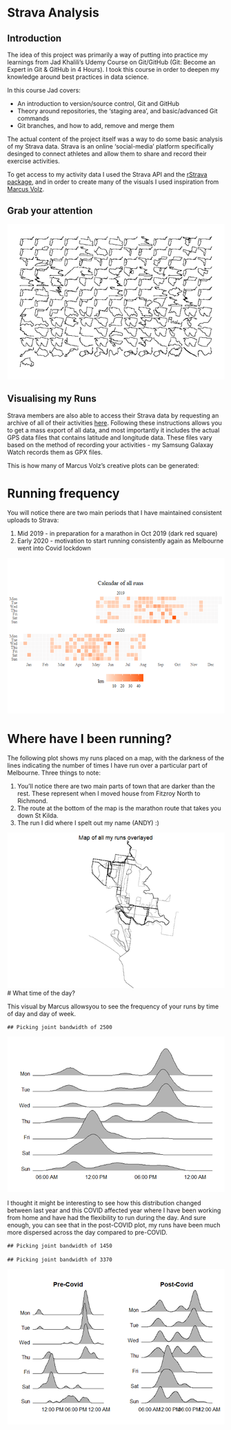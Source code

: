 Strava Analysis
================

## Introduction

The idea of this project was primarily a way of putting into practice my
learnings from Jad Khalili’s Udemy Course on Git/GitHub (Git: Become an
Expert in Git & GitHub in 4 Hours). I took this course in order to
deepen my knowledge around best practices in data science.

In this course Jad covers:

  - An introduction to version/source control, Git and GitHub
  - Theory around repositories, the ‘staging area’, and basic/advanced
    Git commands
  - Git branches, and how to add, remove and merge them

The actual content of the project itself was a way to do some basic
analysis of my Strava data. Strava is an online ‘social-media’ platform
specifically desinged to connect athletes and allow them to share and
record their exercise activities.

To get access to my activity data I used the Strava API and the [rStrava
package](https://github.com/fawda123/rStrava), and in order to create
many of the visuals I used inspiration from [Marcus
Volz](https://github.com/marcusvolz/strava).

## Grab your attention

![](READEME_files/figure-gfm/cars-1.png)<!-- -->

## Visualising my Runs

Strava members are also able to access their Strava data by requesting
an archive of all of their activities
[here](https://support.strava.com/hc/en-us/articles/216918437-Exporting-your-Data-and-Bulk-Export).
Following these instructions allows you to get a mass export of all
data, and most importantly it includes the actual GPS data files that
contains latitude and longitude data. These files vary based on the
method of recording your activities - my Samsung Galaxay Watch records
them as GPX files.

This is how many of Marcus Volz’s creative plots can be generated:

# Running frequency

You will notice there are two main periods that I have maintained
consistent uploads to Strava:

1.  Mid 2019 - in preparation for a marathon in Oct 2019 (dark red
    square)
2.  Early 2020 - motivation to start running consistently again as
    Melbourne went into Covid lockdown

![](READEME_files/figure-gfm/runs-1.png)<!-- -->

# Where have I been running?

The following plot shows my runs placed on a map, with the darkness of
the lines indicating the number of times I have run over a particular
part of Melbourne. Three things to note:

1.  You’ll notice there are two main parts of town that are darker than
    the rest. These represent when I moved house from Fitzroy North to
    Richmond.
2.  The route at the bottom of the map is the marathon route that takes
    you down St Kilda.
3.  The run I did where I spelt out my name (ANDY) :)

![](READEME_files/figure-gfm/map-1.png)<!-- --> \# What time of the day?

This visual by Marcus allowsyou to see the frequency of your runs by
time of day and day of week.

    ## Picking joint bandwidth of 2500

![](READEME_files/figure-gfm/time%20of%20day-1.png)<!-- -->

I thought it might be interesting to see how this distribution changed
between last year and this COVID affected year where I have been working
from home and have had the flexibility to run during the day. And sure
enough, you can see that in the post-COVID plot, my runs have been much
more dispersed across the day compared to pre-COVID.

    ## Picking joint bandwidth of 1450

    ## Picking joint bandwidth of 3370

![](READEME_files/figure-gfm/pre%20and%20post-1.png)<!-- -->
